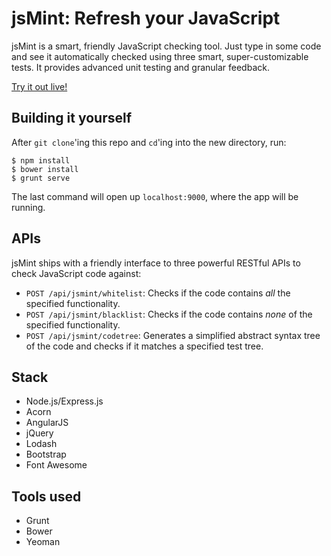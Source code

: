 # jsMint: Refresh your JavaScript

jsMint is a smart, friendly JavaScript checking tool. Just type in some code and see it automatically checked using three smart, super-customizable tests. It provides advanced unit testing and granular feedback. 

[Try it out live!](http://jsmint.herokuapp.com)

## Building it yourself

After `git clone`'ing this repo and `cd`'ing into the new directory, run:

```
$ npm install
$ bower install
$ grunt serve
```

The last command will open up `localhost:9000`, where the app will be running.

## APIs

jsMint ships with a friendly interface to three powerful RESTful APIs to check JavaScript code against:

* `POST /api/jsmint/whitelist`: Checks if the code contains *all* the specified functionality.
* `POST /api/jsmint/blacklist`: Checks if the code contains *none* of the specified functionality.
* `POST /api/jsmint/codetree`: Generates a simplified abstract syntax tree of the code and checks if it matches a specified test tree.

## Stack

* Node.js/Express.js
* Acorn
* AngularJS
* jQuery
* Lodash
* Bootstrap
* Font Awesome

## Tools used

* Grunt
* Bower
* Yeoman
